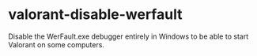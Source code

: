 # valorant-disable-werfault
Disable the WerFault.exe debugger entirely in Windows to be able to start Valorant on some computers.
